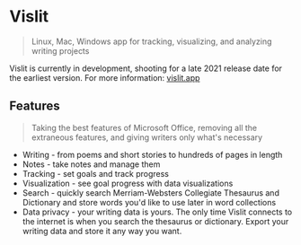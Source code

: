 # Vislit

> Linux, Mac, Windows app for tracking, visualizing, and analyzing writing projects

Vislit is currently in development, shooting for a late 2021 release date for the earliest version. For more information:
[vislit.app](https://vislit.app/#/)

## Features

> Taking the best features of Microsoft Office, removing all the extraneous features, and giving writers only what's necessary

- Writing - from poems and short stories to hundreds of pages in length
- Notes - take notes and manage them
- Tracking - set goals and track progress
- Visualization - see goal progress with data visualizations
- Search - quickly search Merriam-Websters Collegiate Thesaurus and Dictionary and store words you'd like to use later in word collections
- Data privacy - your writing data is yours. The only time Vislit connects to the internet is when you search the thesaurus or dictionary. Export your writing data and store it any way you want.
